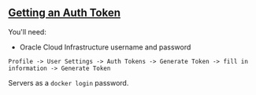 ## [Getting an Auth Token](https://docs.cloud.oracle.com/en-us/iaas/Content/Registry/Tasks/registrygettingauthtoken.htm)

You'll need:
* Oracle Cloud Infrastructure username and password

```
Profile -> User Settings -> Auth Tokens -> Generate Token -> fill in information -> Generate Token
```

Servers as a `docker login` password.  

